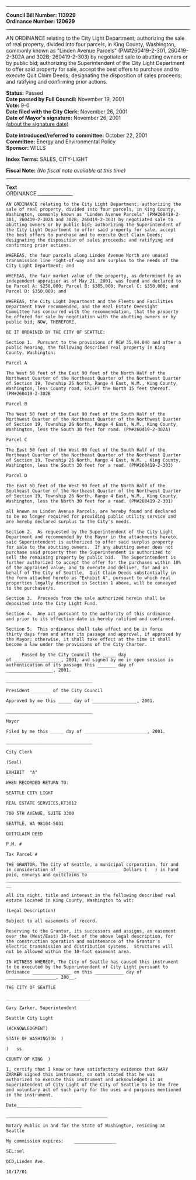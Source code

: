 * * * * *  
  
**Council Bill Number: [](#h0)[](#h2)113929**   
**Ordinance Number: 120629**  
  
* * * * *  
  
AN ORDINANCE relating to the City Light Department; authorizing the sale of real property, divided into four parcels, in King County, Washington, commonly known as "Linden Avenue Parcels" (PM\#260419-2-301, 260419-2-302A and 302B; 260419-2-303) by negotiated sale to abutting owners or by public bid; authorizing the Superintendent of the City Light Department to offer said property for sale, accept the best offers to purchase and to execute Quit Claim Deeds; designating the disposition of sales proceeds; and ratifying and confirming prior actions.  
  
**Status:** Passed   
**Date passed by Full Council:** November 19, 2001   
**Vote:** 9-0   
**Date filed with the City Clerk:** November 26, 2001   
**Date of Mayor's signature:** November 26, 2001   
[(about the signature date)](/~public/approvaldate.htm)   
  
  
**Date introduced/referred to committee:** October 22, 2001   
**Committee:** Energy and Environmental Policy   
**Sponsor:** WILLS   
  
**Index Terms:** SALES, CITY-LIGHT  
  
**Fiscal Note:** *(No fiscal note available at this time)*  
  
* * * * *  
  
**Text**  
    ORDINANCE _______________  
  
    AN ORDINANCE relating to the City Light Department; authorizing the  
    sale of real property, divided into four parcels, in King County,  
    Washington, commonly known as "Linden Avenue Parcels" (PM#260419-2-  
    301, 260419-2-302A and 302B; 260419-2-303) by negotiated sale to  
    abutting owners or by public bid; authorizing the Superintendent of  
    the City Light Department to offer said property for sale, accept  
    the best offers to purchase and to execute Quit Claim Deeds;  
    designating the disposition of sales proceeds; and ratifying and  
    confirming prior actions.  
  
    WHEREAS, the four parcels along Linden Avenue North are unused  
    transmission line right-of-way and are surplus to the needs of the  
    City Light Department; and  
  
    WHEREAS, the fair market value of the property, as determined by an  
    independent appraiser as of May 21, 2001, was found and declared to  
    be Parcel A: $250,000; Parcel B: $385,000; Parcel C: $350,000; and  
    Parcel D: $350,000; and  
  
    WHEREAS, the City Light Department and the Fleets and Facilities  
    Department have recommended, and the Real Estate Oversight  
    Committee has concurred with the recommendation, that the property  
    be offered for sale by negotiation with the abutting owners or by  
    public bid; NOW, THEREFORE,  
  
    BE IT ORDAINED BY THE CITY OF SEATTLE:  
  
    Section 1.  Pursuant to the provisions of RCW 35.94.040 and after a  
    public hearing, the following described real property in King  
    County, Washington:  
  
    Parcel A  
  
    The West 50 feet of the East 90 feet of the North Half of the  
    Northwest Quarter of the Northeast Quarter of the Northwest Quarter  
    of Section 19, Township 26 North, Range 4 East, W.M., King County,  
    Washington, less County road, EXCEPT the North 15 feet thereof.  
    (PM#260419-2-302B  
  
    Parcel B  
  
    The West 50 feet of the East 90 feet of the South Half of the  
    Northwest Quarter of the Northeast Quarter of the Northwest Quarter  
    of Section 19, Township 26 North, Range 4 East, W.M., King County,  
    Washington, less the South 30 feet for road. (PM#260419-2-302A)  
  
    Parcel C  
  
    The East 50 feet of the West 90 feet of the South Half of the  
    Northeast Quarter of the Northeast Quarter of the Northwest Quarter  
    of Section 19, Township 26 North, Range 4 East, W.M. , King County,  
    Washington, less the South 30 feet for a road. (PM#260419-2-303)  
  
    Parcel D  
  
    The East 50 feet of the West 90 feet of the North Half of the  
    Southeast Quarter of the Northeast Quarter of the Northwest Quarter  
    of Section 19, Township 26 North, Range 4 East, W.M., King County,  
    Washington, less the North 30 feet for a road. (PM#260419-2-301)  
  
    all known as Linden Avenue Parcels, are hereby found and declared  
    to be no longer required for providing public utility service and  
    are hereby declared surplus to the City's needs.  
  
    Section 2.  As requested by the Superintendent of the City Light  
    Department and recommended by the Mayor in the attachments hereto,  
    said Superintendent is authorized to offer said surplus property  
    for sale to the abutting owners.  If any abutting owner does not  
    purchase said property then the Superintendent is authorized to  
    sell the remaining property by public bid.  The Superintendent is  
    further authorized to accept the offer for the purchases within 10%  
    of the appraised value; and to execute and deliver, for and on  
    behalf of The City of Seattle,  Quit Claim Deeds substantially in  
    the form attached hereto as "Exhibit A", pursuant to which real  
    properties legally described in Section 1 above, will be conveyed  
    to the purchaser/s.  
  
    Section 3.  Proceeds from the sale authorized herein shall be  
    deposited into the City Light Fund.  
  
    Section 4.  Any act pursuant to the authority of this ordinance  
    and prior to its effective date is hereby ratified and confirmed.  
  
    Section 5.  This ordinance shall take effect and be in force  
    thirty days from and after its passage and approval, if approved by  
    the Mayor; otherwise, it shall take effect at the time it shall  
    become a law under the provisions of the City Charter.  
  
          Passed by the City Council the _____ day  
    of __________________, 2001, and signed by me in open session in  
    authentication of its passage this _______ day of  
    __________________, 2001.  
  
    _________________________________  
  
    President _______ of the City Council  
  
    Approved by me this _____ day of _________________, 2001.  
  
    _________________________________  
  
    Mayor  
  
    Filed by me this _____ day of ________________________, 2001.  
  
    _________________________________  
  
    City Clerk  
  
    (Seal)  
  
    EXHIBIT  "A"  
  
    WHEN RECORDED RETURN TO:  
  
    SEATTLE CITY LIGHT  
  
    REAL ESTATE SERVICES,KT3012  
  
    700 5TH AVENUE, SUITE 3300  
  
    SEATTLE, WA 98104-5031  
  
    QUITCLAIM DEED  
  
    P.M. #  
  
    Tax Parcel #  
  
    THE GRANTOR, The City of Seattle, a municipal corporation, for and  
    in consideration of ________________________ Dollars (   ) in hand  
    paid, conveys and quitclaims to  
    ___________________________________________________________________  
    __  
  
    all its right, title and interest in the following described real  
    estate located in King County, Washington to wit:  
  
    (Legal Description)  
  
    Subject to all easements of record.  
  
    Reserving to the Grantor, its successors and assigns, an easement  
    over the (West/East) 10-feet of the above legal description, for  
    the construction operation and maintenance of the Grantor's  
    electric transmission and distribution systems.  Structures will  
    not be allowed within the 10-foot easement area.  
  
    IN WITNESS WHEREOF, The City of Seattle has caused this instrument  
    to be executed by the Superintendent of City Light pursuant to  
    Ordinance _______________ on this ___________ day of  
    ___________________, 200__.  
  
    THE CITY OF SEATTLE  
  
    ________________________________  
  
    Gary Zarker, Superintendent  
  
    Seattle City Light  
  
    (ACKNOWLEDGMENT)  
  
    STATE OF WASHINGTON  )  
  
    )   ss.  
  
    COUNTY OF KING  )  
  
    I, certify that I know or have satisfactory evidence that GARY  
    ZARKER signed this instrument, on oath stated that he was  
    authorized to execute this instrument and acknowledged it as  
    Superintendent of City Light of the City of Seattle to be the free  
    and voluntary act of such party for the uses and purposes mentioned  
    in the instrument.  
  
    Date_________________________  
  
    _______________________________________  
  
    Notary Public in and for the State of Washington, residing at  
    Seattle  
  
    My commission expires:    ________________  
  
    SEL:sel  
  
    QCD,Linden Ave.  
  
    10/17/01  
